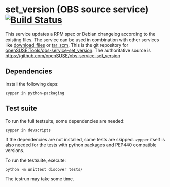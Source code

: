 # set_version (OBS source service) [![Build Status](https://travis-ci.org/openSUSE/obs-service-set_version.svg?branch=master)](https://travis-ci.org/openSUSE/obs-service-set_version)

This service updates a RPM spec or Debian changelog according to the existing files.
The service can be used in combination with other services like [download_files](https://github.com/openSUSE/obs-service-download_files)
or [tar_scm](https://github.com/openSUSE/obs-service-tar_scm).
This is the git repository for [openSUSE:Tools/obs-service-set_version](https://build.opensuse.org/package/show/openSUSE:Tools/obs-service-set_version).
The authoritative source is https://github.com/openSUSE/obs-service-set_version

## Dependencies
Install the following deps:

    zypper in python-packaging


## Test suite
To run the full testsuite, some dependencies are needed:

    zypper in devscripts

If the dependencies are not installed, some tests are skipped. `zypper` itself
is also needed for the tests with python packages and PEP440 compatible versions.

To run the testsuite, execute:

    python -m unittest discover tests/

The testrun may take some time.
